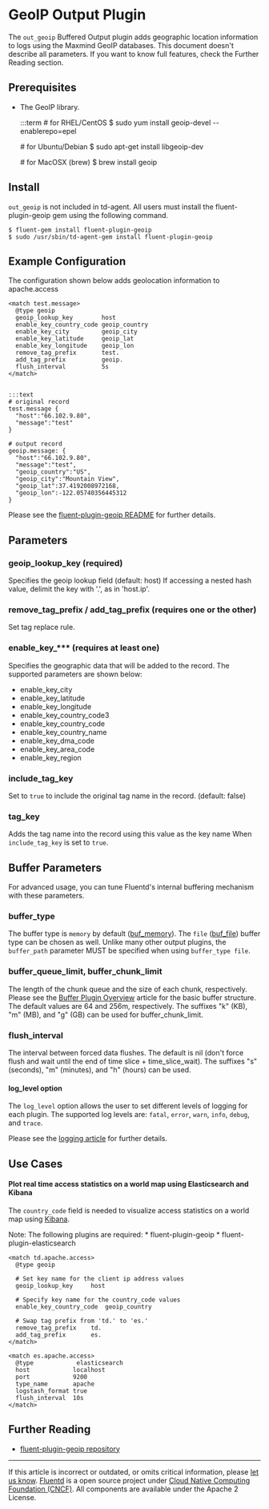 GeoIP Output Plugin
===================

The `out_geoip` Buffered Output plugin adds geographic location
information to logs using the Maxmind GeoIP databases.
This document doesn\'t describe all parameters. If you want to know full
features, check the Further Reading section.


Prerequisites
-------------

-   The GeoIP library.

    :::term \# for RHEL/CentOS \$ sudo yum install geoip-devel
    --enablerepo=epel

    \# for Ubuntu/Debian \$ sudo apt-get install libgeoip-dev

    \# for MacOSX (brew) \$ brew install geoip

Install
-------

`out_geoip` is not included in td-agent. All users must install the
fluent-plugin-geoip gem using the following command.

``` {.CodeRay}
$ fluent-gem install fluent-plugin-geoip
$ sudo /usr/sbin/td-agent-gem install fluent-plugin-geoip
```

Example Configuration
---------------------

The configuration shown below adds geolocation information to
apache.access

``` {.CodeRay}
<match test.message>
  @type geoip
  geoip_lookup_key        host
  enable_key_country_code geoip_country
  enable_key_city         geoip_city
  enable_key_latitude     geoip_lat
  enable_key_longitude    geoip_lon
  remove_tag_prefix       test.
  add_tag_prefix          geoip.
  flush_interval          5s
</match>


:::text
# original record
test.message {
  "host":"66.102.9.80",
  "message":"test"
}

# output record
geoip.message: {
  "host":"66.102.9.80",
  "message":"test",
  "geoip_country":"US",
  "geoip_city":"Mountain View",
  "geoip_lat":37.4192008972168,
  "geoip_lon":-122.05740356445312
}
```

Please see the [fluent-plugin-geoip
README](https://github.com/y-ken/fluent-plugin-geoip#readme) for further
details.

Parameters
----------

### geoip\_lookup\_key (required)

Specifies the geoip lookup field (default: host) If accessing a nested
hash value, delimit the key with '.', as in 'host.ip'.

### remove\_tag\_prefix / add\_tag\_prefix (requires one or the other)

Set tag replace rule.

### enable\_key\_\*\*\* (requires at least one)

Specifies the geographic data that will be added to the record. The
supported parameters are shown below:

-   enable\_key\_city
-   enable\_key\_latitude
-   enable\_key\_longitude
-   enable\_key\_country\_code3
-   enable\_key\_country\_code
-   enable\_key\_country\_name
-   enable\_key\_dma\_code
-   enable\_key\_area\_code
-   enable\_key\_region

### include\_tag\_key

Set to `true` to include the original tag name in the record. (default:
false)

### tag\_key

Adds the tag name into the record using this value as the key name When
`include_tag_key` is set to `true`.

Buffer Parameters
-----------------

For advanced usage, you can tune Fluentd's internal buffering mechanism
with these parameters.

### buffer\_type

The buffer type is `memory` by default ([buf\_memory](buf_memory)). The
`file` ([buf\_file](buf_file)) buffer type can be chosen as well. Unlike
many other output plugins, the `buffer_path` parameter MUST be specified
when using `buffer_type file`.

### buffer\_queue\_limit, buffer\_chunk\_limit

The length of the chunk queue and the size of each chunk, respectively.
Please see the [Buffer Plugin Overview](buffer-plugin-overview) article
for the basic buffer structure. The default values are 64 and 256m,
respectively. The suffixes "k" (KB), "m" (MB), and "g" (GB) can be used
for buffer\_chunk\_limit.

### flush\_interval

The interval between forced data flushes. The default is nil (don't
force flush and wait until the end of time slice + time\_slice\_wait).
The suffixes "s" (seconds), "m" (minutes), and "h" (hours) can be used.

#### log\_level option

The `log_level` option allows the user to set different levels of
logging for each plugin. The supported log levels are: `fatal`, `error`,
`warn`, `info`, `debug`, and `trace`.

Please see the [logging article](logging) for further details.

Use Cases
---------

#### Plot real time access statistics on a world map using Elasticsearch and Kibana

The `country_code` field is needed to visualize access statistics on a
world map using [Kibana](http://www.elasticsearch.org/overview/kibana/).

Note: The following plugins are required: \* fluent-plugin-geoip \*
fluent-plugin-elasticsearch

``` {.CodeRay}
<match td.apache.access>
  @type geoip

  # Set key name for the client ip address values
  geoip_lookup_key     host

  # Specify key name for the country_code values
  enable_key_country_code  geoip_country

  # Swap tag prefix from 'td.' to 'es.'
  remove_tag_prefix    td.
  add_tag_prefix       es.
</match>

<match es.apache.access>
  @type            elasticsearch
  host            localhost
  port            9200
  type_name       apache
  logstash_format true
  flush_interval  10s
</match>
```

Further Reading
---------------

-   [fluent-plugin-geoip
    repository](https://github.com/y-ken/fluent-plugin-geoip)


------------------------------------------------------------------------


If this article is incorrect or outdated, or omits critical information,
please [let us know](https://github.com/fluent/fluentd-docs/issues?state=open).
[Fluentd](http://www.fluentd.org/) is a open source project under [Cloud
Native Computing Foundation (CNCF)](https://cncf.io/). All components
are available under the Apache 2 License.

